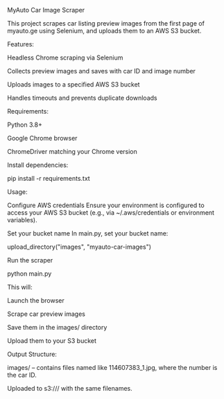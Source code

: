 MyAuto Car Image Scraper

This project scrapes car listing preview images from the first page of myauto.ge using Selenium, and uploads them to an AWS S3 bucket.

Features:

  Headless Chrome scraping via Selenium

  Collects preview images and saves with car ID and image number

  Uploads images to a specified AWS S3 bucket

  Handles timeouts and prevents duplicate downloads

Requirements:

Python 3.8+

Google Chrome browser

ChromeDriver matching your Chrome version

Install dependencies:

pip install -r requirements.txt

Usage:

Configure AWS credentials
Ensure your environment is configured to access your AWS S3 bucket (e.g., via ~/.aws/credentials or environment variables).

Set your bucket name
In main.py, set your bucket name:

upload_directory("images", "myauto-car-images")

Run the scraper

python main.py

This will:

Launch the browser

Scrape car preview images

Save them in the images/ directory

Upload them to your S3 bucket

Output Structure:

images/ – contains files named like 114607383_1.jpg, where the number is the car ID.

Uploaded to s3://<your-bucket>/ with the same filenames.
